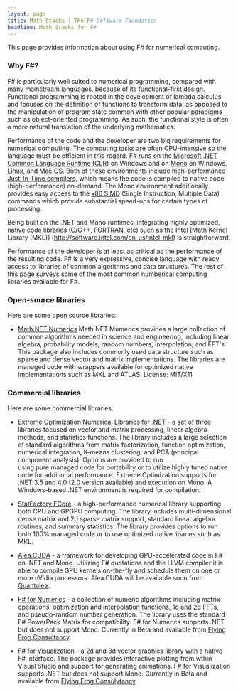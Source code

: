 ```yaml
---
layout: page
title: Math Stacks | The F# Software Foundation
headline: Math Stacks for F#
---
```


This page provides information about using F# for numerical computing.

### Why F#?

F# is particularly well suited to numerical programming, compared with many
mainstream languages, because of its functional-first design. Functional programming
is rooted in the development of lambda calculus and focuses on the definition
of functions to transform data, as opposed to the manipulation of program state common
with other popular paradigms such as object-oriented programming. 
As such, the functional style is often a more natural translation of the underlying
mathematics.

Performance of the code and the developer are two big requirements for numerical computing. 
The computing tasks are often CPU-intensive so the language must be efficient in this 
regard. F# runs on the [Microsoft .NET Common Language Runtime (CLR)](http://msdn.microsoft.com/en-us/library/ddk909ch(v=vs.71).aspx)
on Windows and on [Mono](http://www.mono-project.com/Main_Page) on Windows, Linux, and Mac OS. 
Both of these environments include high-performance 
[Just-In-Time compilers](http://en.wikipedia.org/wiki/Just-in-time_compilation), which means the 
code is compiled to native code (high-performance) on-demand. The Mono environment additionally 
provides easy access to the [x86 SIMD](http://www.counity.at/blog/2011/hardware-acceleration-in-net-part-1-1-mono-simd-introduction/)
(Single Instruction, Multiple Data) commands which provide substantial speed-ups
for certain types of processing.

Being built on the .NET and Mono runtimes, integrating highly optimized, 
native code libraries (C/C++, FORTRAN, etc) such as the Intel [Math Kernel Library (MKL)]
(http://software.intel.com/en-us/intel-mkl) is straightforward.

Performance of the developer is at least as critical as the performance of the resulting
code. F# is a very expressive, concise language with ready access to libraries of common
algorithms and data structures. The rest of this page surveys some of the most common
numberical computing libraries available for F#.


### Open-source libraries

Here are some open source libraries:

 * [Math.NET Numerics](https://github.com/mathnet/mathnet-numerics) Math.NET Mumerics provides
   a large collection of common algorithms needed in science and engineering, including
   linear algebra, probability models, random numbers, interpolation, and FFT's. This package
   also includes commonly used data structure such as sparse and dense vector and matrix
   implementations. The libraries are managed code with wrappers available for optimized native 
   implementations such as MKL and ATLAS. License: MIT/X11


### Commercial libraries

Here are some commercial libraries:

 * [Extreme Optimization Numerical Libraries for .NET](http://www.extremeoptimization.com/) - 
   a set of three libraries focused on vector and matrix processing, 
   linear algebra methods, and statistics functions. The library includes a large selection of 
   standard algorithms from matrix factorization, function optimization, numerical integration, 
   K-means clustering, and PCA (principal component analysis). Options are provided to run  
   using pure managed code for portability or to utilize highly tuned native code for 
   additional performance. Extreme Optimization supports for .NET 3.5 and 4.0 (2.0 version 
   available) and execution on Mono. A Windows-based .NET environment is required for compilation.   

 * [StatFactory FCore](http://www.statfactory.co.uk/) - a high-performance numerical
   library supporting both CPU and GPGPU computing. The library includes multi-dimensional
   dense matrix and 2d sparse matrix support, standard linear algebra routines, and summary
   statistics. The library provides options to run both 100% managed code or to use optimized 
   native libaries such as MKL.

 * [Alea.CUDA]( http://www.quantalea.net/news/2012/11/Alea_CUDA.php) - a framework
   for developing GPU-accelerated code in F# on .NET and Mono. Utilizing F# quotations and the 
   LLVM compiler it is able to compile GPU kernels on-the-fly and schedule them on one or more 
   nVidia processors. Alea.CUDA will be available soon from [Quantalea](http://www.quantalea.net/).

 * [F# for Numerics](http://www.ffconsultancy.com/products/fsharp_for_numerics/) - 
   a collection of numeric algorithms including matrix operations, optimization and 
   interpolation functions, 1d and 2d FFTs, and pseudo-random number generation. The library uses 
   the standard F# PowerPack Matrix for compatibility. F# for Numerics supports .NET but does not 
   support Mono. Currently in Beta and available from [Flying Frog Consultancy](http://www.ffconsultancy.com/).

 * [F# for Visualization](http://www.ffconsultancy.com/products/fsharp_for_visualization/index.html) -
   a 2d and 3d vector graphics library with a native F# interface.  The
   package provides interactive plotting from wthin Visual Studio and support for generating
   animations. F# for Visualization supports .NET but does not support Mono. Currently in 
   Beta and available from [Flying Frog Consulytancy](http://www.ffconsultancy.com/).


